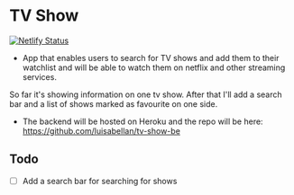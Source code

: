 # TV Show
[![Netlify Status](https://api.netlify.com/api/v1/badges/a1958f3b-a377-4f9a-a660-05bf05e158fe/deploy-status)](https://app.netlify.com/sites/tv-show-strangers/deploys)

- App that enables users to search for TV shows and add them to their watchlist and will be able to watch them on netflix and other streaming services.

So far it's showing information on one tv show. After that I'll add a search bar and a list of shows marked as favourite on one side.

- The backend will be hosted on Heroku and the repo will be here: https://github.com/luisabellan/tv-show-be



## Todo

- [ ] Add a search bar for searching for shows


